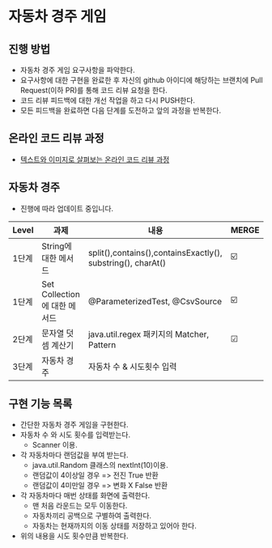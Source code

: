 # 자동차 경주 게임

## 진행 방법
* 자동차 경주 게임 요구사항을 파악한다.
* 요구사항에 대한 구현을 완료한 후 자신의 github 아이디에 해당하는 브랜치에 Pull Request(이하 PR)를 통해 코드 리뷰 요청을 한다.
* 코드 리뷰 피드백에 대한 개선 작업을 하고 다시 PUSH한다.
* 모든 피드백을 완료하면 다음 단계를 도전하고 앞의 과정을 반복한다.

## 온라인 코드 리뷰 과정
* [텍스트와 이미지로 살펴보는 온라인 코드 리뷰 과정](https://github.com/next-step/nextstep-docs/tree/master/codereview)

##  자동차 경주
- 진행에 따라 업데이트 중입니다.

| Level | 과제 | 내용 | MERGE |
| ------ | -- | -- |----------- |
| 1단계 | String에 대한 메서드 | split(),contains(),containsExactly(), substring(), charAt()| ☑️
| 1단계 | Set Collection에 대한 메서드 |  @ParameterizedTest, @CsvSource | ☑️
| 2단계 | 문자열 덧셈 계산기 |  java.util.regex 패키지의 Matcher, Pattern  | ☑
| 3단계 | 자동차 경주 | 자동차 수 & 시도횟수 입력    |


## 구현 기능 목록
* 간단한 자동차 경주 게임을 구현한다.
* 자동차 수 와 시도 횟수를 입력받는다.
   * Scanner 이용.
* 각 자동차마다 랜덤값을 부여 받는다.
    * java.util.Random 클래스의 nextInt(10)이용.
    * 랜덤값이 4이상일 경우 => 전진 True 반환
    * 랜덤값이 4미만일 경우 => 변화 X False 반환
* 각 자동차마다 매번 상태를 화면에 출력한다.
    * 맨 처음 라운드는 모두 이동한다.
    * 자동차끼리 공백으로 구별하여 출력한다.
    * 자동차는 현재까지의 이동 상태를 저장하고 있어아 한다.
* 위의 내용을 시도 횟수만큼 반복한다.

